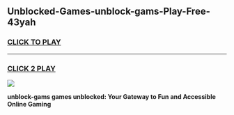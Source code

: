 
## Unblocked-Games-unblock-gams-Play-Free-43yah
<h3>
<a href="https://premium76.site?title=unblock-gams&ref=20M">CLICK TO PLAY</a></h3>
<hr>

<h3>
<a href="https://premium76.site?title=unblock-gams&ref=20M">CLICK 2 PLAY</a>
  
</h3>

<a href="https://premium76.site?title=unblock-gams&ref=19M"><img src="https://clearcache.store/games.png"></a>


**unblock-gams games unblocked: Your Gateway to Fun and Accessible Online Gaming**
